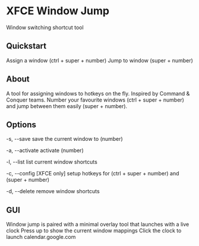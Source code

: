 # XFCE Window Jump
Window switching shortcut tool

## Quickstart
Assign a window (ctrl + super + number)
Jump to window (super + number)


## About
A tool for assigning windows to hotkeys on the fly. 
Inspired by Command & Conquer teams. Number your favourite windows (ctrl + super + number) and jump between them easily (super + number).


## Options
-s, --save
  save the current window to (number)

-a, --activate
  activate (number)

-l, --list
  list current window shortcuts

-c, --config
  [XFCE only] setup hotkeys for (ctrl + super + number) and (super + number)

-d, --delete
  remove window shortcuts
  

## GUI
Window jump is paired with a minimal overlay tool that launches with a live clock
Press up to show the current window mappings
Click the clock to launch calendar.google.com



